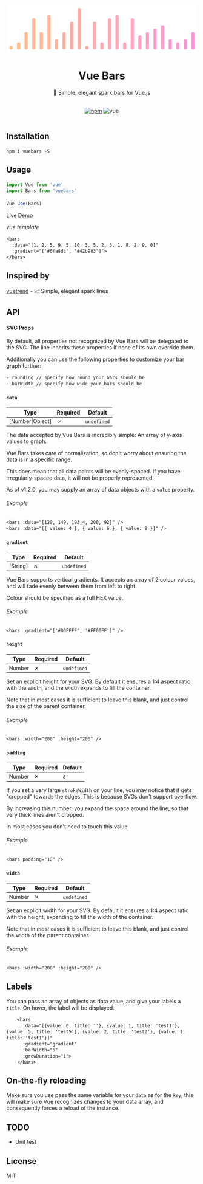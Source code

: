 <div align="center">
  <img src="https://raw.githubusercontent.com/deviavir/vue-bar/master/media/logo.png" width="500" alt="Vue Bars">
  <br>
  <h1>Vue Bars</h1>
  <p>🌈 Simple, elegant spark bars for Vue.js</p>
  <br>
  <a href="https://www.npmjs.org/package/vuebars"><img src="https://img.shields.io/npm/v/vuebars.svg?style=flat-square" alt="npm"></a>
  <img src="https://img.shields.io/badge/vue-^2.2-4fc08d.svg?colorA=2c3e50&style=flat-square" alt="vue">
</div>

<br>

## Installation

```shell
npm i vuebars -S
```

## Usage

```js
import Vue from 'vue'
import Bars from 'vuebars'

Vue.use(Bars)
```

[Live Demo](https://jsfiddle.net/h1o5z4xe/)

*vue template*

```vue
<bars
  :data="[1, 2, 5, 9, 5, 10, 3, 5, 2, 5, 1, 8, 2, 9, 0]"
  :gradient="['#6fa8dc', '#42b983']">
</bars>
```

## Inspired by

[vuetrend](https://www.npmjs.org/package/vuetrend) - 📈 Simple, elegant spark lines

## API

#### SVG Props

By default, all properties not recognized by Vue Bars will be delegated to the SVG. The line inherits these properties if none of its own override them.

Additionally you can use the following properties to customize your bar graph further:

```
- rounding // specify how round your bars should be
- barWidth // specify how wide your bars should be

```

#### `data`
| Type            | Required | Default     |
|-----------------|----------|-------------|
| [Number\|Object] | ✓        | `undefined` |

The data accepted by Vue Bars is incredibly simple: An array of y-axis values to graph.

Vue Bars takes care of normalization, so don't worry about ensuring the data is in a specific range.

This does mean that all data points will be evenly-spaced. If you have irregularly-spaced data, it will not be properly represented.

As of v1.2.0, you may supply an array of data objects with a `value` property.

###### Example
```vue
<bars :data="[120, 149, 193.4, 200, 92]" />
<bars :data="[{ value: 4 }, { value: 6 }, { value: 8 }]" />
```


#### `gradient`
| Type     | Required | Default     |
|----------|----------|-------------|
| [String] | ✕        | `undefined` |

Vue Bars supports vertical gradients. It accepts an array of 2 colour values, and will fade evenly between them from left to right.

Colour should be specified as a full HEX value.

###### Example
```vue
<bars :gradient="['#00FFFF', '#FF00FF']" />
```

#### `height`
| Type     | Required | Default     |
|----------|----------|-------------|
| Number   | ✕        | `undefined` |

Set an explicit height for your SVG. By default it ensures a 1:4 aspect ratio with the width, and the width expands to fill the container.

Note that in _most_ cases it is sufficient to leave this blank, and just control the size of the parent container.

###### Example
```vue
<bars :width="200" :height="200" />
```


#### `padding`
| Type     | Required | Default     |
|----------|----------|-------------|
| Number   | ✕        | `8`         |

If you set a very large `strokeWidth` on your line, you may notice that it gets "cropped" towards the edges. This is because SVGs don't support overflow.

By increasing this number, you expand the space around the line, so that very thick lines aren't cropped.

In most cases you don't need to touch this value.

###### Example
```vue
<bars padding="18" />
```

#### `width`
| Type     | Required | Default     |
|----------|----------|-------------|
| Number   | ✕        | `undefined` |

Set an explicit width for your SVG. By default it ensures a 1:4 aspect ratio with the height, expanding to fill the width of the container.

Note that in _most_ cases it is sufficient to leave this blank, and just control the width of the parent container.

###### Example
```vue
<bars :width="200" :height="200" />
```

## Labels

You can pass an array of objects as data value, and give your labels a `title`. On hover, the label will be displayed.

```vue
    <bars
      :data="[{value: 0, title: ''}, {value: 1, title: 'test1'}, {value: 5, title: 'test5'}, {value: 2, title: 'test2'}, {value: 1, title: 'test1'}]"
      :gradient="gradient"
      :barWidth="5"
      :growDuration="1">
    </bars>
```

## On-the-fly reloading

Make sure you use pass the same variable for your `data` as for the `key`, this will make sure Vue recognizes changes to your data array,
and consequently forces a reload of the instance.

## TODO
- Unit test


## License
MIT
